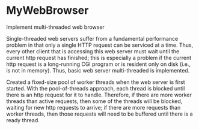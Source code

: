 # MyWebBrowser
Implement multi-threaded web browser

Single-threaded web servers suffer from a fundamental performance problem in that only a single HTTP request can be serviced at a time. Thus, every other client that is accessing this web server must wait until the current http request has finished; this is especially a problem if the current http request is a long-running CGI program or is resident only on disk (i.e., is not in memory). Thus, basic web server multi-threaded is implemented.

Created a fixed-size pool of worker threads when the web server is first started. With the pool-of-threads approach, each thread is blocked until there is an http request for it to handle. Therefore, if there are more worker threads than active requests, then some of the threads will be blocked, waiting for new http requests to arrive; if there are more requests than worker threads, then those requests will need to be buffered until there is a ready thread.
